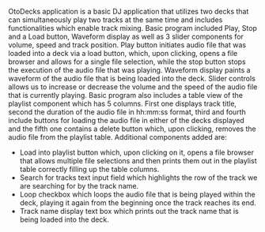 OtoDecks application is a basic DJ application that utilizes two decks that can
simultaneously play two tracks at the same time and includes functionalities
which enable track mixing.
Basic program included Play, Stop and a Load button, Waveform display as well as
3 slider components for volume, speed and track position.
Play button initiates audio file that was loaded into a deck via a load button,
which, upon clicking, opens a file browser and allows for a single file selection,
while the stop button stops the execution of the audio file that was playing.
Waveform display paints a waveform of the audio file that is being loaded into the
deck.
Slider controls allows us to increase or decrease the volume and the speed of the
audio file that is currently playing.
Basic program also includes a table view of the playlist component which has 5
columns. First one displays track title, second the duration of the audio file in
hh:mm:ss format, third and fourth include buttons for loading the audio file in
either of the decks displayed and the fifth one contains a delete button which,
upon clicking, removes the audio file from the playlist table.
Additional components added are:
- Load into playlist button which, upon clicking on it, opens a file browser
that allows multiple file selections and then prints them out in the playlist
table correctly filling up the table columns.
- Search for tracks text input field which highlights the row of the track we
are searching for by the track name.
- Loop checkbox which loops the audio file that is being played within the
deck, playing it again from the beginning once the track reaches its end.
- Track name display text box which prints out the track name that is being
loaded into the deck.
